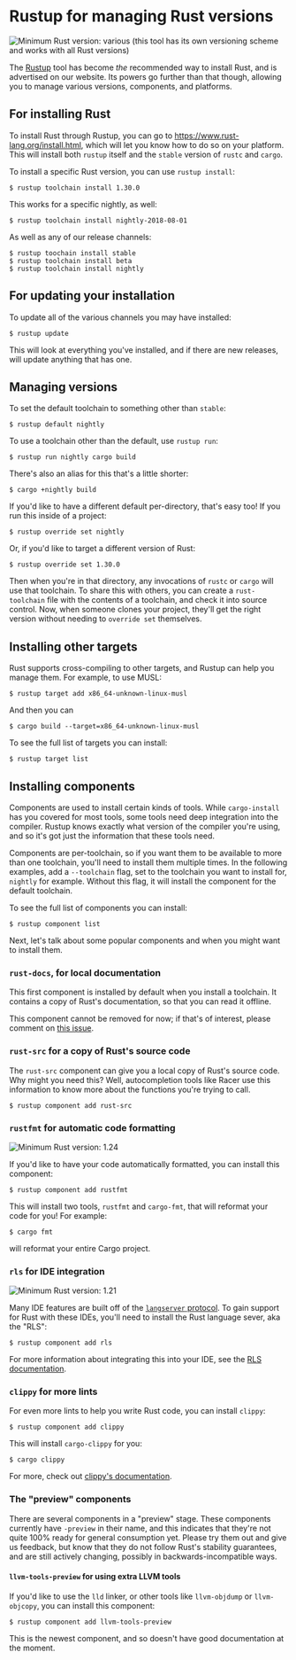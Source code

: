 # Rustup for managing Rust versions

![Minimum Rust version: various](https://img.shields.io/badge/Minimum%20Rust%20Version-various-brightgreen.svg) (this tool has its own versioning scheme and works with all Rust versions)

The [Rustup](https://rustup.rs/) tool has become *the* recommended way to
install Rust, and is advertised on our website. Its powers go further than
that though, allowing you to manage various versions, components, and
platforms.

## For installing Rust

To install Rust through Rustup, you can go to
<https://www.rust-lang.org/install.html>, which will let you know how to do
so on your platform. This will install both `rustup` itself and the `stable`
version of `rustc` and `cargo`.

To install a specific Rust version, you can use `rustup install`:

```console
$ rustup toolchain install 1.30.0
```

This works for a specific nightly, as well:

```console
$ rustup toolchain install nightly-2018-08-01
```

As well as any of our release channels:

```console
$ rustup toochain install stable
$ rustup toolchain install beta
$ rustup toolchain install nightly
```

## For updating your installation

To update all of the various channels you may have installed:

```console
$ rustup update
```

This will look at everything you've installed, and if there are new releases,
will update anything that has one.

## Managing versions

To set the default toolchain to something other than `stable`:

```console
$ rustup default nightly
```

To use a toolchain other than the default, use `rustup run`:

```console
$ rustup run nightly cargo build
```

There's also an alias for this that's a little shorter:

```console
$ cargo +nightly build
```

If you'd like to have a different default per-directory, that's easy too!
If you run this inside of a project:

```console
$ rustup override set nightly
```

Or, if you'd like to target a different version of Rust:
```console
$ rustup override set 1.30.0
```

Then when you're in that directory, any invocations of `rustc` or `cargo`
will use that toolchain. To share this with others, you can create a
`rust-toolchain` file with the contents of a toolchain, and check it into
source control. Now, when someone clones your project, they'll get the
right version without needing to `override set` themselves.

## Installing other targets

Rust supports cross-compiling to other targets, and Rustup can help you
manage them. For example, to use MUSL:

```console
$ rustup target add x86_64-unknown-linux-musl
```

And then you can

```console
$ cargo build --target=x86_64-unknown-linux-musl
```

To see the full list of targets you can install:

```console
$ rustup target list
```

## Installing components

Components are used to install certain kinds of tools. While `cargo-install`
has you covered for most tools, some tools need deep integration into the
compiler. Rustup knows exactly what version of the compiler you're using, and
so it's got just the information that these tools need.

Components are per-toolchain, so if you want them to be available to more
than one toolchain, you'll need to install them multiple times. In the
following examples, add a `--toolchain` flag, set to the toolchain you
want to install for, `nightly` for example. Without this flag, it will
install the component for the default toolchain.

To see the full list of components you can install:

```console
$ rustup component list
```

Next, let's talk about some popular components and when you might want to
install them.

### `rust-docs`, for local documentation

This first component is installed by default when you install a toolchain. It
contains a copy of Rust's documentation, so that you can read it offline.

This component cannot be removed for now; if that's of interest, please
comment on [this
issue](https://github.com/rust-lang/rustup.rs/issues/998).

### `rust-src` for a copy of Rust's source code

The `rust-src` component can give you a local copy of Rust's source code. Why
might you need this? Well, autocompletion tools like Racer use this
information to know more about the functions you're trying to call.

```console
$ rustup component add rust-src
```

### `rustfmt` for automatic code formatting

![Minimum Rust version: 1.24](https://img.shields.io/badge/Minimum%20Rust%20Version-1.24-brightgreen.svg)

If you'd like to have your code automatically formatted, you can
install this component:

```console
$ rustup component add rustfmt
```

This will install two tools, `rustfmt` and `cargo-fmt`, that will reformat your
code for you! For example:

```console
$ cargo fmt
```

will reformat your entire Cargo project.

### `rls` for IDE integration

![Minimum Rust version: 1.21](https://img.shields.io/badge/Minimum%20Rust%20Version-1.21-brightgreen.svg)

Many IDE features are built off of the [`langserver`
protocol](http://langserver.org/). To gain support for Rust with these IDEs,
you'll need to install the Rust language sever, aka the "RLS":

```console
$ rustup component add rls
```

For more information about integrating this into your IDE, see the [RLS
documentation](https://github.com/rust-lang/rls).

### `clippy` for more lints

For even more lints to help you write Rust code, you can install `clippy`:

```console
$ rustup component add clippy
```

This will install `cargo-clippy` for you:

```console
$ cargo clippy
```

For more, check out [clippy's
documentation](https://github.com/rust-lang/rust-clippy).

### The "preview" components

There are several components in a "preview" stage. These components currently
have `-preview` in their name, and this indicates that they're not quite 100%
ready for general consumption yet. Please try them out and give us feedback,
but know that they do not follow Rust's stability guarantees, and are still
actively changing, possibly in backwards-incompatible ways.

#### `llvm-tools-preview` for using extra LLVM tools

If you'd like to use the `lld` linker, or other tools like `llvm-objdump` or
`llvm-objcopy`, you can install this component:

```console
$ rustup component add llvm-tools-preview
```

This is the newest component, and so doesn't have good documentation at the
moment.
